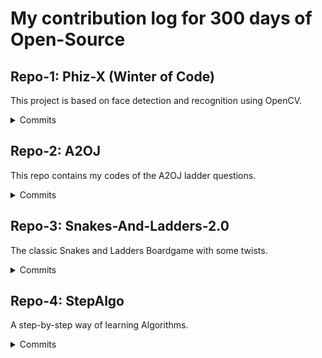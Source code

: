 # My contribution log for 300 days of Open-Source

## Repo-1: Phiz-X (Winter of Code)

This project is based on face detection and recognition using OpenCV.

<details>
  
  <summary>Commits </summary>
  
   Added [Face Detection using Viola-Jones Algorithm](https://github.com/yashrajsingh11/Phiz-X/commit/05d6468409e5f9531810922d5ed59769b6ee56c0)

   Added [Face Recognition using LBPH: Local Binary Patterns Histogram](https://github.com/yashrajsingh11/Phiz-X/commit/2b5078165cf8635e311cdcf0cb4ce8c32afbe2b0) 

   Added [Glasses Filter](https://github.com/yashrajsingh11/Phiz-X/commit/903621764859ba134962a74265c62ec84791fdab)

</details>

## Repo-2: A2OJ

This repo contains my codes of the A2OJ ladder questions.

<details>
  
  <summary>Commits </summary>
  
   Added [Young Physicist](https://github.com/yashrajsingh11/A2OJ/commit/eaea62443cfdbdf1ff227129cc6c36fec6f53ac0)

   Added [Beautiful Matrix](https://github.com/yashrajsingh11/A2OJ/commit/ad262bfd2c0415f6b22a4eaeb0d77e25d843c70e)
   
   Added [Queue At School](https://github.com/yashrajsingh11/A2OJ/commit/29e9d2c353721a5b0c02853899a34ec0c175b2a0)
   
   Added [Borze](https://github.com/yashrajsingh11/A2OJ/commit/05c8d4b567b0d90a13005f646bec16b2ebcc1d8e)
   
   Added [Beautiful Year](https://github.com/yashrajsingh11/A2OJ/commit/91e29588192694b9a9f77576dd87b4a1d89b5ccc)
   
   Added [Lights Out](https://github.com/yashrajsingh11/A2OJ/commit/cf8ab85ebf37e538eaf64f2c71a5eb0ded83896c)
   
   Added [Words](https://github.com/yashrajsingh11/A2OJ/commit/acbba60e65502ba7ecee406d5dc4b88ba679cc08)
   
   Added [Word Capitalization](https://github.com/yashrajsingh11/A2OJ/commit/9a4ae2816958def11a611bcf0db806b3de3390a8)
   
   Added [Nearly Lucky Number](https://github.com/yashrajsingh11/A2OJ/commit/cd660ff61f6296f12f865cad073c8214ba66ebbe)
   
   Added [Stones On The Table](https://github.com/yashrajsingh11/A2OJ/commit/b8e9e9d1828a56819f6b28a962943882a45cea0b)
   
   Added [Panoramix Prediction](https://github.com/yashrajsingh11/A2OJ/commit/ae2e9d544b824588321c8737740966aefa423e0a)
   
   Added [Ultra-Fast Mathematician](https://github.com/yashrajsingh11/A2OJ/commit/1c077d1b82c6dae4190927e6733f2c4a3cfd21ac)
   
   Added [Perfect Permutation](https://github.com/yashrajsingh11/A2OJ/commit/098c4f8b8f81ed8315fa4c1032a3fa4fa95f6dc3)
   
   Added [Arrival Of The General](https://github.com/yashrajsingh11/A2OJ/commit/28d1c9f7dcd03718d30bf2bd73e6252030f0a222)
   
   Added [Drinks](https://github.com/yashrajsingh11/A2OJ/commit/dc161fa430ca822f60c2db1f914ad05e743d0614)
   
   Added [Insomnia Cure](https://github.com/yashrajsingh11/A2OJ/commit/d9563c68ab85ea7132414f6c400869e59e96af6f)
   
   Added [Cupboards](https://github.com/yashrajsingh11/A2OJ/commit/03c361444ead18c903246eca9259ebc008d6da5b)
   
   Added [I Love Username](https://github.com/yashrajsingh11/A2OJ/commit/fb39da9d28947ab717781c1125de635268cca6ca)
   
   Added [Tram](https://github.com/yashrajsingh11/A2OJ/commit/e3f72e7a35b37e8309e9167a66835566f7fb5756)
   
   Added [Helpful Maths](https://github.com/yashrajsingh11/A2OJ/commit/b315a75850f5ba8e66f5f6a3fb3667fd23d2e16c)
   
   Added [Horseshoe On The Other Hoof](https://github.com/yashrajsingh11/A2OJ/commit/b576c92c0108ebd192a0caf07999229c26bb039a)
   
   Added [Way Too Long Word](https://github.com/yashrajsingh11/A2OJ/commit/44ed58133eb5668954acd36af655e3f8ab27b73a)
   
   Added [Boy Or Girl](https://github.com/yashrajsingh11/A2OJ/commit/d326527163f32af262ca9af74e4e007a21e8ea16)
   
   Added [Amusing Joke](https://github.com/yashrajsingh11/A2OJ/commit/c96d95cfa3f575ec5a2e5163cf91393156a9e690)
   
   Added [Soft Drinking](https://github.com/yashrajsingh11/A2OJ/commit/cc3941b5d3303b669b7f16d02fb68db40c6dfc8b)
   
   Added [HQ9+](https://github.com/yashrajsingh11/A2OJ/commit/1fc2981c89ab3ef22d3036088395da0f38040ca9)
   
   Added [Petya And Strings](https://github.com/yashrajsingh11/A2OJ/commit/c313c4cefc08dca1416a7bbd0f7ebe1b03cd8e87)
   
   Added [Team](https://github.com/yashrajsingh11/A2OJ/commit/18ff427029bc4c0bd891ad92d9fb780ccc7b590a)
   
   Added [Bit++](https://github.com/yashrajsingh11/A2OJ/commit/0d197f9b404529c2bba83e3f22cc035195a12b5f)
   
   Added [Effective Approach](https://github.com/yashrajsingh11/A2OJ/commit/4434242ca33800c125866f8baae55a52ca8f45a7)
   
   Added [Dima And Friends](https://github.com/yashrajsingh11/A2OJ/commit/265b9c7b39b13d6239abc35b2f0510c13d7e7a3a)
   
   Added [Jzzhu And Children](https://github.com/yashrajsingh11/A2OJ/commit/5b3bde7158c356ba6cebe55ba513cc1ab3cb7710)
   
   Added [Super Central Point](https://github.com/yashrajsingh11/A2OJ/commit/1620e2997a45da27e8781478f1ec6ad2f12e9af1)
   
   Added [Petr And Book](https://github.com/yashrajsingh11/A2OJ/commit/c023eaec7474ccbb2776f79f51ae824f6ef5584e)
   
   Added [Parallelepiped](https://github.com/yashrajsingh11/A2OJ/commit/cb090c08da55278f8e252ea392e5a72c89ef2404)
   
   Added [Reconnaissance 2](https://github.com/yashrajsingh11/A2OJ/commit/5a78d68f7ee6ff7d08209e3af320073386a548ef)
   
   Added [Even Odds](https://github.com/yashrajsingh11/A2OJ/commit/54d6718f535dfcb984465eddbd74723cd52cc3a2)
   
   Added [Little Elephant And Rozdil](https://github.com/yashrajsingh11/A2OJ/commit/cebdb655c42f4bfcc773c23710e0178e505dc854)
   
   Added [Hexadecimal Theorem](https://github.com/yashrajsingh11/A2OJ/commit/b4d94d21f4094c0f5b24d3f09fdd4ec78355e1f9)
   
   Added [Jeff And Digits](https://github.com/yashrajsingh11/A2OJ/commit/513a36a3ed1d20fdcc222552e80049fbef74a306)
   
   Added [Xenia And Ringroad](https://github.com/yashrajsingh11/A2OJ/commit/63fcdd8b80a5894caf0c3535b917252875f33111)
   
   Added [Magic Numbers](https://github.com/yashrajsingh11/A2OJ/commit/f930913d3f5f80ae5fcf116cfae282a9b08e163d)
   
   Added [Translation](https://github.com/yashrajsingh11/A2OJ/commit/0d1ce4bf7bdac6d5940042a26bf47730daa3ab48)
   
   Added [Football](https://github.com/yashrajsingh11/A2OJ/commit/b898634249c0ba89a6aec92c44db01c523aa28d2)

</details>

## Repo-3: Snakes-And-Ladders-2.0

The classic Snakes and Ladders Boardgame with some twists.

<details>
  
  <summary>Commits </summary>
  
   Added [Initial Board UI and gitignore](https://github.com/yashrajsingh11/Snakes-And-Ladders/commit/441fbf8fa46c78c9fe09f50ca3d723b7302bc77e)
   
   Added [Dice Roll Functionality](https://github.com/yashrajsingh11/Snakes-And-Ladders/commit/6effcca4e75ac460b130cd34c5cf8b1959dba0d9)
   
   Added [Player Piece Movement](https://github.com/yashrajsingh11/Snakes-And-Ladders/commit/b3d1cce5c34ca41f5e98367152234de8dd08ec76)
   
   Added [Functionality To Snakes And Ladders](https://github.com/yashrajsingh11/Snakes-And-Ladders/commit/5f031dd70bff765085c58dfe33466845a52b2c84)
   
   Added [Functionality To SnakeCharmer And Axe](https://github.com/yashrajsingh11/Snakes-And-Ladders-2.0/commit/26d2a8e5d628f4c7d0103177f8eff2994b694893)
   
   Added [Current Player Display](https://github.com/yashrajsingh11/Snakes-And-Ladders-2.0/commit/df255d88da59b3ba03862b376a168ad9d3c859de)

</details>

## Repo-4: StepAlgo

A step-by-step way of learning Algorithms.

<details>
  
  <summary>Commits </summary>
  
   Added [Initial GUI](https://github.com/yashrajsingh11/StepAlgo/commit/6651db96a5ba957ea82ae391a6e58dc83a08e154)
   
   Added [Bubble Sort and Bubble Sort Quiz](https://github.com/yashrajsingh11/StepAlgo/commit/add4c97edc5c1268f82894ae888f7015da0b88e9)
   
   Added [Quiz Menu](https://github.com/yashrajsingh11/StepAlgo/commit/4f36f6727a412d6a7769026d9a5d1e97a0822094)
   
   Added [Selection Sort](https://github.com/yashrajsingh11/StepAlgo/commit/0295e9e14c1cc30ff82acbf461518cdeef18ce30)

</details>
